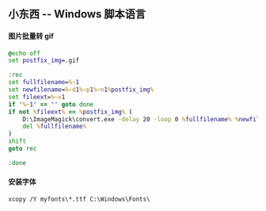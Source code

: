 ## 小东西 -- Windows 脚本语言

#### 图片批量转 gif

```cmd
@echo off
set postfix_img=.gif

:rec
set fullfilename=%~1
set newfilename=%~d1%~p1%~n1%postfix_img%
set fileext=%~x1
if "%~1" == "" goto done
if not %fileext% == %postfix_img% (
    D:\ImageMagick\convert.exe -delay 20 -loop 0 %fullfilename% %newfilename%
    del %fullfilename%
)
shift
goto rec

:done
```

#### 安装字体

```
xcopy /Y myfonts\*.ttf C:\Windows\Fonts\
```
